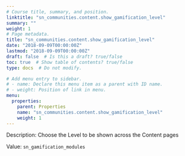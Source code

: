 ```yaml
---
# Course title, summary, and position.
linktitle: "sn_communities.content.show_gamification_level"
summary: ""
weight: 1
# Page metadata.
title: "sn_communities.content.show_gamification_level"
date: "2018-09-09T00:00:00Z"
lastmod: "2018-09-09T00:00:00Z"
draft: false  # Is this a draft? true/false
toc: true  # Show table of contents? true/false
type: docs  # Do not modify.

# Add menu entry to sidebar.
# - name: Declare this menu item as a parent with ID name.
# - weight: Position of link in menu.
menu:
  properties:
    parent: Properties
    name: "sn_communities.content.show_gamification_level"
    weight: 1
---
```


Description: Choose the Level to be shown across the Content pages


Value: `sn_gamification_modules`